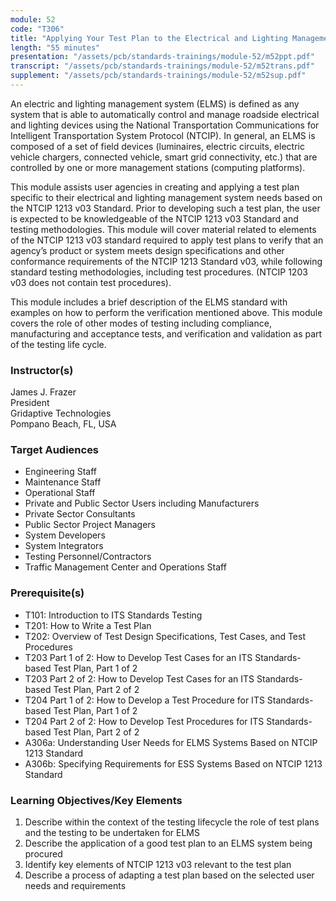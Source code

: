 ```yaml
---
module: 52
code: "T306"
title: "Applying Your Test Plan to the Electrical and Lighting Management Systems based on NTCIP 1213 ELMS Standard v03"
length: "55 minutes"
presentation: "/assets/pcb/standards-trainings/module-52/m52ppt.pdf"
transcript: "/assets/pcb/standards-trainings/module-52/m52trans.pdf"
supplement: "/assets/pcb/standards-trainings/module-52/m52sup.pdf"
---
```

An electric and lighting management system (ELMS) is defined as any system that is able to automatically control and manage roadside electrical and lighting devices using the National Transportation Communications for Intelligent Transportation System Protocol (NTCIP). In general, an ELMS is composed of a set of field devices (luminaires, electric circuits, electric vehicle chargers, connected vehicle, smart grid connectivity, etc.) that are controlled by one or more management stations (computing platforms).

This module assists user agencies in creating and applying a test plan specific to their electrical and lighting management system needs based on the NTCIP 1213 v03 Standard. Prior to developing such a test plan, the user is expected to be knowledgeable of the NTCIP 1213 v03 Standard and testing methodologies. This module will cover material related to elements of the NTCIP 1213 v03 standard required to apply test plans to verify that an agency’s product or system meets design specifications and other conformance requirements of the NTCIP 1213 Standard v03, while following standard testing methodologies, including test procedures. (NTCIP 1203 v03 does not contain test procedures).

This module includes a brief description of the ELMS standard with examples on how to perform the verification mentioned above. This module covers the role of other modes of testing including compliance, manufacturing and acceptance tests, and verification and validation as part of the testing life cycle.

### Instructor(s)
James J. Frazer  
President  
Gridaptive Technologies  
Pompano Beach, FL, USA

### Target Audiences
* Engineering Staff
* Maintenance Staff
* Operational Staff
* Private and Public Sector Users including Manufacturers
* Private Sector Consultants
* Public Sector Project Managers
* System Developers
* System Integrators
* Testing Personnel/Contractors
* Traffic Management Center and Operations Staff

### Prerequisite(s)
* T101: Introduction to ITS Standards Testing
* T201: How to Write a Test Plan
* T202: Overview of Test Design Specifications, Test Cases, and Test Procedures
* T203 Part 1 of 2: How to Develop Test Cases for an ITS Standards-based Test Plan, Part 1 of 2
* T203 Part 2 of 2: How to Develop Test Cases for an ITS Standards-based Test Plan, Part 2 of 2
* T204 Part 1 of 2: How to Develop a Test Procedure for ITS Standards-based Test Plan, Part 1 of 2
* T204 Part 2 of 2: How to Develop Test Procedures for ITS Standards-based Test Plan, Part 2 of 2
* A306a: Understanding User Needs for ELMS Systems Based on NTCIP 1213 Standard
* A306b: Specifying Requirements for ESS Systems Based on NTCIP 1213 Standard

### Learning Objectives/Key Elements
1. Describe within the context of the testing lifecycle the role of test plans and the testing to be undertaken for ELMS
2. Describe the application of a good test plan to an ELMS system being procured
3. Identify key elements of NTCIP 1213 v03 relevant to the test plan
4. Describe a process of adapting a test plan based on the selected user needs and requirements